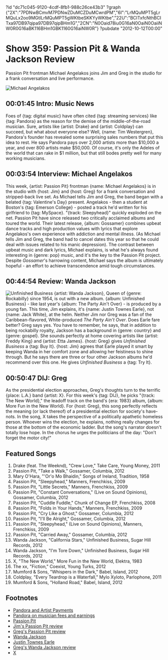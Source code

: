 ?id "dc71c045-9120-4cdf-8fb1-988c26ce43b3"
?graph {"2X":"7PDNwBCmvM7PDNwZDuMCZDuMCwrdPM","6I":"LrMQuMPT5gLrMQuLx2oo9MGtlLrMQuMPT5gWKtbeSKKYyWKtbe","22U":"BCITxfcNthBCITxa97DB97qipa97DB97qipBHm1G","2CN":"N0Oaid78iu0G16aN0OaiN0OaiiNW0R0G16aBK116BHm1GBK1160G16aiNW0R"}
?pubdate "2012-10-12T00:00"

# Show 359: Passion Pit & Wanda Jackson Review
Passion Pit frontman Michael Angelakos joins Jim and Greg in the studio for a frank conversation and live performance.

![Michael Angelakos](https://static.soundopinions.org/images/2012/passionpit.jpg)

## 00:01:45 Intro: Music News
Foes of {tag: digital music} have often cited {tag: streaming services} like {tag: Pandora} as the reason for the demise of the middle-of-the-road musician. Sure, artists like {artist: Drake} and {artist: Coldplay} can succeed, but what about everyone else? Well, {name: Tim Westergren}, Pandora's founder has revealed some surprising sales numbers that put this idea to rest. He says Pandora pays over 2,000 artists more than $10,000 a year, and over 800 artists make $50,000. Of course, it's only the Adeles of the world that can rake in $1 million, but that still bodes pretty well for many working musicians.

## 00:03:54 Interview: Michael Angelakos
 This week, {artist: Passion Pit} frontman {name: Michael Angelakos} is in the studio with {host: Jim} and {host: Greg} for a frank conversation and stripped-back live set. As Michael tells Jim and Greg, the band began with a belated {tag: Valentine's Day} present. Angelakos - then a student at Boston's {tag: Emerson College} - posted a track he'd written for his girlfriend to {tag: MySpace}. "{track: Sleepyhead}" quickly exploded on the net. Passion Pit have since released two critically acclaimed albums and toured the world. Their latest release, {album: Gossamer} combines upbeat dance tracks and high production values with lyrics that explore Angelakos's own experience with addiction and mental illness. (As Michael tells Jim and Greg, the band had to cancel dates this year so that he could deal with issues related to his manic depression). The contrast between upbeat music and dark lyrics, Michael explains, is what he's always found interesting in {genre: pop} music, and it's the key to the Passion Pit project. Despite *Gossamer*'s harrowing content, Michael says the album is ultimately hopeful - an effort to achieve transcendence amid tough circumstances.

## 00:44:54 Review: Wanda Jackson
![Unfinished Business](https://static.soundopinions.org/assets/359/22U0.jpg)
{artist: Wanda Jackson}, Queen of {genre: Rockabilly} since 1954, is out with a new album. {album: Unfinished Business} - like last year's {album: The Party Ain't Over} - is produced by a young fan. This time, Jim explains, it's {name: Justin Townes Earle}, not {name: Jack White}, at the helm. Neither Jim nor Greg was a fan of the Caribbean-flavored, White-produced *The Party Ain't Over*. Does Earle fare better? Greg says yes. You have to remember, he says, that in addition to being rockabilly royalty, Jackson has a background in {genre: country} and {genre: gospel}. She sounds perfectly at home covering artists like {artist: Freddy King} and {artist: Etta James}. {host: Greg} gives *Unfinished Business* a {tag: Buy It}. {host: Jim} agrees that Earle played it smart by keeping Wanda in her comfort zone and allowing her feistiness to shine through. But he says there are three or four other Jackson albums he'd recommend over this one. He gives *Unfinished Business* a {tag: Try It}.

## 00:50:47 DIJ: Greg
As the presidential election approaches, Greg's thoughts turn to the terrific {place: L.A.} band {artist: X}. For this week's {tag: DIJ}, he picks "{track: The New World}," the leadoff track on the band's {era: 1983} album, {album: More Fun in the New World}. For {host: Greg}, this song perfectly reflects the meaning (or lack thereof) of a presidential election for society's have-nots. In the song, X takes the perspective of a politically apathetic homeless person. Whoever wins the election, he explains, nothing really changes for those at the bottom of the economic ladder. But the song's narrator doesn't totally lose hope. In the chorus he urges the politicians of the day: "Don't forget the motor city!"


## Featured Songs
1. Drake (feat. The Weeknd), "Crew Love," Take Care, Young Money, 2011
2. Passion Pit, "Take a Walk," Gossamer, Columbia, 2012
3. Mary O'Hara, "'Or'o Mo Bhaidin," Songs of Ireland, Tradition, 1958
4. Passion Pit, "Sleepyhead," Manners, Frenchkiss, 2009
5. Passion Pit, "Little Secrets," Manners, Frenchkiss, 2009
6. Passion Pit, "Constant Conversations," (Live on Sound Opinions), Gossamer, Columbia, 2012
7. Passion Pit, "Cuddle Fuddle," Chunk of Change EP, Frenchkiss, 2008
8. Passion Pit, "Folds in Your Hands," Manners, Frenchkiss, 2009
9. Passion Pit, "Cry Like a Ghost," Gossamer, Columbia, 2012
10. Passion Pit, "I'll Be Alright," Gossamer, Columbia, 2012
11. Passion Pit, "Sleepyhead," (Live on Sound Opinions), Manners, Frenchkiss, 2009
12. Passion Pit, "Carried Away," Gossamer, Columbia, 2012
13. Wanda Jackson, "California Stars," Unfinished Business, Sugar Hill Records, 2012
14. Wanda Jackson, "I'm Tore Down," Unfinished Business, Sugar Hill Records, 2012
15. X, "The New World," More Fun in the New World, Elektra, 1983
16. The xx, "Fiction," Coexist, Young Turks, 2012
17. Mumford & Sons, "Whispers in the Dark," Babel, Island, 2012
18. Coldplay, "Every Teardrop is a Waterfall," Mylo Xyloto, Parlophone, 2011
19. Mumford & Sons, "Holland Road," Babel, Island, 2012

## Footnotes
- [Pandora and Artist Payments](http://blog.pandora.com/2012/10/09/pandora-and-artist-payments/)
- [Pandora on musician fees and earnings](http://www.forbes.com/sites/erikkain/2012/10/09/pandora-founder-reveals-big-earnings-and-high-fees-for-musicians-online/)
- [Passion Pit](http://passionpitmusic.com/)
- [Jim's Passion Pit review](http://www.wbez.org/blogs/jim-derogatis/2012-08/record-reviews-roundup-redux-passion-pit-and-antibalas-101928)
- [Greg's Passion Pit review](http://articles.chicagotribune.com/2012-07-23/entertainment/chi-passion-pit-album-review-gossamer-album-reviewed-20120721_1_album-review-mental-illness-passion-pit)
- [Wanda Jackson](http://www.wandajackson.com/)
- [Justin Townes Earle](http://www.justintownesearle.com/)
- [Greg's Wanda Jackson review](http://articles.chicagotribune.com/2012-10-08/entertainment/chi-wanda-jackson-album-review-unfinished-business-reviewed-20121008_1_album-review-wanda-jackson-justin-townes-earle)
- [X](http://www.allmusic.com/artist/x-mn0000960690/biography)
